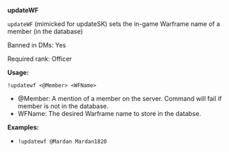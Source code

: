 **updateWF**

`updateWF` (mimicked for updateSK) sets the in-game Warframe name of a member (in the database)

Banned in DMs: Yes

Required rank: Officer

**Usage:**

`!updatewf <@Member> <WFName>`

* @Member: A mention of a member on the server. Command will fail if member is not in the database.
* WFName: The desired Warframe name to store in the databse.

**Examples:**

* `!updatewf @Mardan Mardan1820`